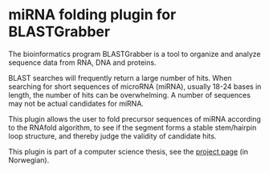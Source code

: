 miRNA folding plugin for BLASTGrabber
=====================================

The bioinformatics program BLASTGrabber is a tool to organize and analyze sequence data from RNA, DNA and proteins.

BLAST searches will frequently return a large number of hits. When searching for short sequences of microRNA (miRNA), usually 18-24 bases in length, the number of hits can be overwhelming. A number of sequences may not be actual candidates for miRNA.

This plugin allows the user to fold precursor sequences of miRNA according to the RNAfold algorithm, to see if the segment forms a stable stem/hairpin loop structure, and thereby judge the validity of candidate hits.

This plugin is part of a computer science thesis, see the [project page](http://www.stud.hio.no/~s169977/hovedprosjekt/) (in Norwegian).